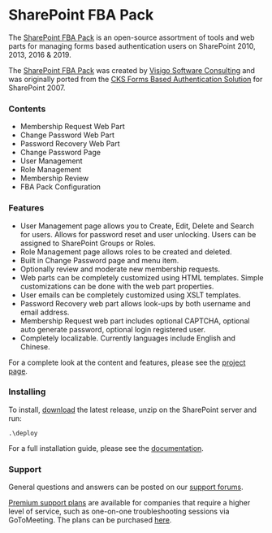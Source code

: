# SharePoint FBA Pack
The [SharePoint FBA Pack](https://www.visigo.com/products/sharepoint-fba-pack) is an open-source assortment of
tools and web parts for managing forms based authentication users on SharePoint 2010, 2013, 2016 &amp; 2019.

The [SharePoint FBA Pack](https://www.visigo.com/products/sharepoint-fba-pack) was created by [Visigo Software 
Consulting](https://www.visigo.com) and was originally ported from the [CKS Forms Based Authentication 
Solution](https://cks.codeplex.com/releases/view/17901) for SharePoint 2007.

### Contents

* Membership Request Web Part
* Change Password Web Part
* Password Recovery Web Part
* Change Password Page
* User Management
* Role Management
* Membership Review
* FBA Pack Configuration

### Features
* User Management page allows you to Create, Edit, Delete and Search for users. Allows for password reset and user unlocking. Users can be assigned to SharePoint Groups or Roles.
* Role Management page allows roles to be created and deleted.
* Built in Change Password page and menu item.
* Optionally review and moderate new membership requests.
* Web parts can be completely customized using HTML templates. Simple customizations can be done with the web part properties.
* User emails can be completely customized using XSLT templates.
* Password Recovery web part allows look-ups by both username and email address.
* Membership Request web part includes optional CAPTCHA, optional auto generate password, optional login registered user.
* Completely localizable. Currently languages include English and Chinese.

For a complete look at the content and features, please see the [project page](https://www.visigo.com/products/sharepoint-fba-pack).

### Installing
To install, [download](https://www.visigo.com/products/sharepoint-fba-pack/download) the latest release, unzip on the SharePoint server
and run:

`.\deploy`

For a full installation guide, please see the [documentation](https://www.visigo.com/products/sharepoint-fba-pack/documentation).

### Support
General questions and answers can be posted on our [support forums](https://forums.visigo.com).

[Premium support plans](https://www.visigo.com/#support) are available for companies that require a higher level of service, such as one-on-one troubleshooting sessions via GoToMeeting. 
The plans can be purchased [here](https://www.visigo.com/#support).
